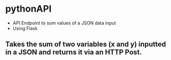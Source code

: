 # pythonAPI
- API Endpoint to sum values of a JSON data input
- Using Flask

## Takes the sum of two variables (x and y) inputted in a JSON and returns it via an HTTP Post.


